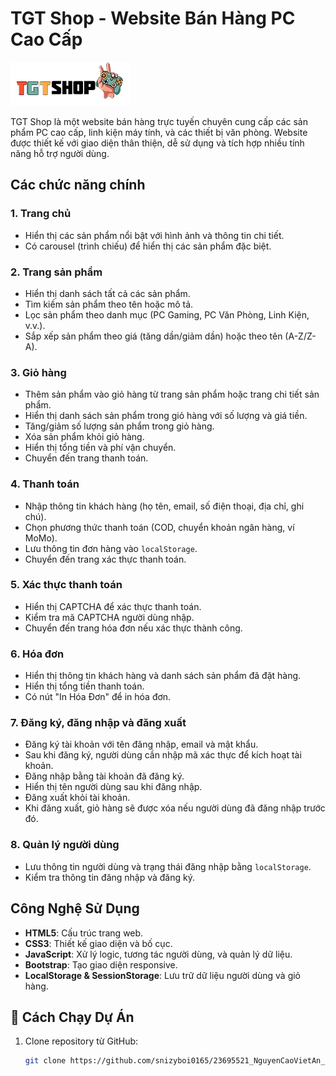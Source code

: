 # TGT Shop - Website Bán Hàng PC Cao Cấp
![Logo TTGShop](./img/logo.png)

TGT Shop là một website bán hàng trực tuyến chuyên cung cấp các sản phẩm PC cao cấp, linh kiện máy tính, và các thiết bị văn phòng. Website được thiết kế với giao diện thân thiện, dễ sử dụng và tích hợp nhiều tính năng hỗ trợ người dùng.

## Các chức năng chính

### 1. **Trang chủ**
- Hiển thị các sản phẩm nổi bật với hình ảnh và thông tin chi tiết.
- Có carousel (trình chiếu) để hiển thị các sản phẩm đặc biệt.

### 2. **Trang sản phẩm**
- Hiển thị danh sách tất cả các sản phẩm.
- Tìm kiếm sản phẩm theo tên hoặc mô tả.
- Lọc sản phẩm theo danh mục (PC Gaming, PC Văn Phòng, Linh Kiện, v.v.).
- Sắp xếp sản phẩm theo giá (tăng dần/giảm dần) hoặc theo tên (A-Z/Z-A).

### 3. **Giỏ hàng**
- Thêm sản phẩm vào giỏ hàng từ trang sản phẩm hoặc trang chi tiết sản phẩm.
- Hiển thị danh sách sản phẩm trong giỏ hàng với số lượng và giá tiền.
- Tăng/giảm số lượng sản phẩm trong giỏ hàng.
- Xóa sản phẩm khỏi giỏ hàng.
- Hiển thị tổng tiền và phí vận chuyển.
- Chuyển đến trang thanh toán.

### 4. **Thanh toán**
- Nhập thông tin khách hàng (họ tên, email, số điện thoại, địa chỉ, ghi chú).
- Chọn phương thức thanh toán (COD, chuyển khoản ngân hàng, ví MoMo).
- Lưu thông tin đơn hàng vào `localStorage`.
- Chuyển đến trang xác thực thanh toán.

### 5. **Xác thực thanh toán**
- Hiển thị CAPTCHA để xác thực thanh toán.
- Kiểm tra mã CAPTCHA người dùng nhập.
- Chuyển đến trang hóa đơn nếu xác thực thành công.

### 6. **Hóa đơn**
- Hiển thị thông tin khách hàng và danh sách sản phẩm đã đặt hàng.
- Hiển thị tổng tiền thanh toán.
- Có nút "In Hóa Đơn" để in hóa đơn.

### 7. **Đăng ký, đăng nhập và đăng xuất**
- Đăng ký tài khoản với tên đăng nhập, email và mật khẩu.
- Sau khi đăng ký, người dùng cần nhập mã xác thực để kích hoạt tài khoản.
- Đăng nhập bằng tài khoản đã đăng ký.
- Hiển thị tên người dùng sau khi đăng nhập.
- Đăng xuất khỏi tài khoản.
- Khi đăng xuất, giỏ hàng sẽ được xóa nếu người dùng đã đăng nhập trước đó.

### 8. **Quản lý người dùng**
- Lưu thông tin người dùng và trạng thái đăng nhập bằng `localStorage`.
- Kiểm tra thông tin đăng nhập và đăng ký.

## Công Nghệ Sử Dụng
- **HTML5**: Cấu trúc trang web.
- **CSS3**: Thiết kế giao diện và bố cục.
- **JavaScript**: Xử lý logic, tương tác người dùng, và quản lý dữ liệu.
- **Bootstrap**: Tạo giao diện responsive.
- **LocalStorage & SessionStorage**: Lưu trữ dữ liệu người dùng và giỏ hàng.


## 🚀 Cách Chạy Dự Án
1. Clone repository từ GitHub:
   ```bash
   git clone https://github.com/snizyboi0165/23695521_NguyenCaoVietAn_BaiTapLonWeb.git
